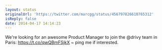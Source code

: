 ```yaml
---
layout: status
originalUrl: 'https://twitter.com/marcgg/status/456797826618765312'
isReply: false
date: 2014-04-17 14:14:23
---
```


We're looking for an awesome Product Manager to join the @drivy team in Paris: https://t.co/qwQBmFSjkX ~ ping me if interested.
